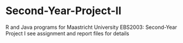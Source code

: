 # Second-Year-Project-II
R and Java programs for Maastricht University EBS2003: Second-Year Project I see assignment and report files for details
